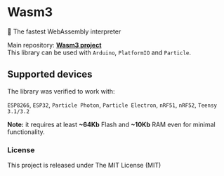 # Wasm3
🚀 The fastest WebAssembly interpreter

Main repository: [**Wasm3 project**](https://github.com/wasm3/wasm3)  
This library can be used with `Arduino`, `PlatformIO` and `Particle`.

## Supported devices
The library was verified to work with:

`ESP8266`, `ESP32`, `Particle Photon`, `Particle Electron`, `nRF51`, `nRF52`, `Teensy 3.1/3.2`

**Note:** it requires at least **~64Kb** Flash and **~10Kb** RAM even for minimal functionality.

### License
This project is released under The MIT License (MIT)
